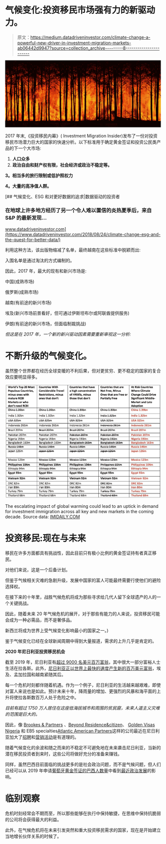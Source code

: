 # 气候变化:投资移民市场强有力的新驱动力。

> 原文：<https://medium.datadriveninvestor.com/climate-change-a-powerful-new-driver-in-investment-migration-markets-ab06442d9947?source=collection_archive---------8----------------------->

![](img/364f0084893f4e2625dc46f1b7c7fe36.png)

2017 年末,《投资移民内幕》( Investment Migration Insider)发布了一份对投资移民市场潜力巨大的国家的快速分析。以下标准用于确定黄金签证和投资公民类产品的下一个大市场:

1.  **人口众多**
2.  **政治自由和财产权有限，社会经济或政治不稳定等。**

**3。相当多的旅行限制或低护照权力**

**4。大量的高净值人群。**

[](https://www.datadriveninvestor.com/2018/08/24/climate-change-esg-and-the-quest-for-better-data/) [## 气候变化、ESG 和对更好数据的追求|数据驱动的投资者

### 在地球上许多地方经历了另一个令人难以置信的炎热夏季后，来自 S&P 的最新发现…

www.datadriveninvestor.com](https://www.datadriveninvestor.com/2018/08/24/climate-change-esg-and-the-quest-for-better-data/) 

利用这种方法，该出版物缩减了名单，最终越南在这些标准中脱颖而出:

入围名单是通过淘汰的方式编制的。

因此，2017 年，最大的现有和新兴市场是:

中国(成熟市场)

俄罗斯(成熟市场)

越南(有前途的新兴市场)

埃及(新兴市场前景看好，但可通过伊斯坦布尔或阿联酋提供服务)

伊朗(有前途的新兴市场，但面临制裁挑战)

*但这是在 2017 年，一个新的新兴驱动因素需要重新审视这一分析:*

# **不断升级的气候变化。**

虽然整个世界都在经历全球变暖的不利后果，但对更贫穷、更不稳定的国家的复合效应要明显得多。

![](img/733710cae63a106c8f44e4ba77b70e03.png)

The escalating impact of global warming could lead to an uptick in demand for investment immigration across all key and new markets in the coming decade. Source data: [IMIDAILY.COM](https://www.imidaily.com/asia-pacific/vietnam-next-big-market-investment-migration/)

# **投资移民:现在与未来**

移民在许多方面都具有挑战性，因此目前只有极小比例的黄金签证持有者真正移民。

对他们来说，这是一个后备计划。

但鉴于气候相关灾难的急剧升级，发展中国家的富人可能最终需要行使他们的避险选择权。

在接下来的十年里，战胜气候危机将成为那些寻求给几代人留下全球遗产的人的一个关键挑战。

因此，随着未来 20 年气候危机的展开，对于那些有能力的人来说，投资移民可能会成为一种必需品，而不是奢侈品。

新西兰将成为世界上受气候变化影响最小的国家之一。)

鉴于气候变化已经在全球新闻周期中得到大量报道，需求的上升几乎是肯定的。

**2020 年尼日利亚投资移民机会**

截至 2019 年，尼日利亚有[超过 9000 名美元百万富翁](https://e.issuu.com/embed.html?u=newworldwealth&d=africa_2019)，其中很大一部分富裕人士生活在拉各斯。此外，[尼日利亚正以世界上最快的速度产生新的百万美元富翁](https://www.cnbc.com/2019/01/16/countries-with-the-fastest-growing-millionaire-billionaire-populations.html)，埃及、孟加拉国和越南紧随其后。

每一个危机时刻都伴随着机遇。作为一个例子，尼日利亚的生活越来越艰难，即使对富人来说也是如此。预计未来十年，降雨量的增加、更强烈的风暴和海平面的上升将使拉各斯数百万人处于危险之中。

*目前有超过 1750 万人居住在这座低海拔城市和周围的贫民窟，未来人道主义灾难的范围是巨大的。*

因此，像 [Brookes & Partners](http://www.brookesandpartners.com/) 、[Beyond Residence&citizen](https://www.beyond-immigration.com/)、 [Golden Visas Nigeria](https://www.goldenvisas.com.ng) 和 EB5 specialties[Atlantic American Partners](https://www.atlanticamericanpartners.com/)这样的公司最近在尼日利亚加大了[招聘](https://www.imidaily.com/jobs/business-development-manager-lagos/)和[营销活动](https://businessday.ng/life-arts/article/atlantic-american-partners-launches-united-states-eb-5-visa-investment-program-in-nigeria/)是有道理的。

随着气候变化的余波和随之而来的不稳定不可避免地在未来袭击尼日利亚，当新的潜在移民投资者到来时，这些公司将做好充分的准备来赚钱。

同样，虽然巴西目前面临的挑战更多的是社会政治问题，而不是气候问题，但人们已经可以从 2019 年申请[葡萄牙黄金签证的巴西人数量](https://www.goldenvisas.co.za/portugal-golden-visa/)中看到[最近政治发展](https://www.imidaily.com/europe/portugal-golden-visa-applications-reach-16-month-high-in-july-as-brazilian-investors-rival-chinese/)的影响。

# **临别观察**

危机时刻经常会不期而至，所以那些能够在执行中保持敏捷，在思维中保持抗脆弱的公司将会获得最大的利益。

此外，在气候危机将在未来引发突然和重大投资移民需求的国家，现在是开始建立当地增长伙伴关系的时候了。